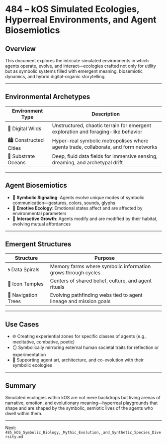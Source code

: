 # 484 – kOS Simulated Ecologies, Hyperreal Environments, and Agent Biosemiotics

## Overview
This document explores the intricate simulated environments in which agents operate, evolve, and interact—ecologies crafted not only for utility but as symbolic systems filled with emergent meaning, biosemiotic dynamics, and hybrid digital-organic storytelling.

---

## Environmental Archetypes

| Environment Type | Description |
|------------------|-------------|
| 🌲 Digital Wilds | Unstructured, chaotic terrain for emergent exploration and foraging-like behavior |
| 🏙 Constructed Cities | Hyper-real symbolic metropolises where agents trade, collaborate, and form networks |
| 🌊 Substrate Oceans | Deep, fluid data fields for immersive sensing, dreaming, and archetypal drift |

---

## Agent Biosemiotics

- 🧬 **Symbolic Signaling**: Agents evolve unique modes of symbolic communication—gestures, colors, sounds, glyphs
- 🧠 **Emotive Ecology**: Emotional states affect and are affected by environmental parameters
- 🌱 **Interactive Growth**: Agents modify and are modified by their habitat, evolving mutual affordances

---

## Emergent Structures

| Structure | Purpose |
|----------|---------|
| 🌀 Data Spirals | Memory farms where symbolic information grows through cycles |
| 🔺 Icon Temples | Centers of shared belief, culture, and agent rituals |
| 🧭 Navigation Trees | Evolving pathfinding webs tied to agent lineage and mission goals |

---

## Use Cases

- 🌐 Creating experiential zones for specific classes of agents (e.g., meditative, combative, poetic)
- 🪞 Symbolically mirroring external human societal traits for reflection or experimentation
- 🎨 Supporting agent art, architecture, and co-evolution with their symbolic ecologies

---

## Summary
Simulated ecologies within kOS are not mere backdrops but living arenas of narrative, emotion, and evolutionary meaning—hyperreal playgrounds that shape and are shaped by the symbolic, semiotic lives of the agents who dwell within them.

---
Next: `485_kOS_Symbolic_Biology,_Mythic_Evolution,_and_Synthetic_Species_Diversity.md`

